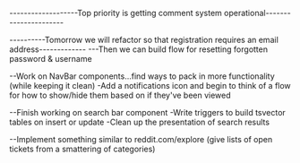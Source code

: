 -------------------Top priority is getting comment system operational----------------------

----------Tomorrow we will refactor so that registration requires an email address-------------
---Then we can build flow for resetting forgotten password & username

--Work on NavBar components...find ways to pack in more functionality (while keeping it clean)
-Add a notifications icon and begin to think of a flow for how to show/hide them based on if they've been viewed

--Finish working on search bar component
-Write triggers to build tsvector tables on insert or update
-Clean up the presentation of search results

--Implement something similar to reddit.com/explore (give lists of open tickets from a smattering of categories)
